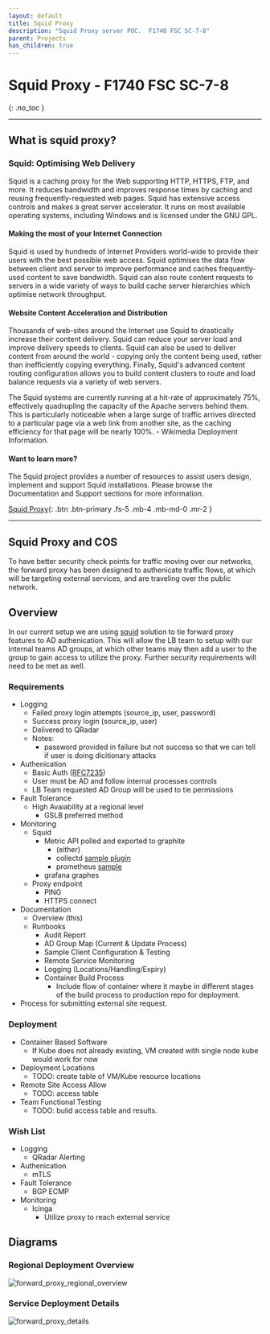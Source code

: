 ```yaml
---
layout: default
title: Squid Proxy
description: "Squid Proxy server POC.  F1740 FSC SC-7-8"
parent: Projects
has_children: true
---
```



# Squid Proxy - F1740 FSC SC-7-8
{: .no_toc }

---
## What is squid proxy?

### Squid: Optimising Web Delivery
Squid is a caching proxy for the Web supporting HTTP, HTTPS, FTP, and more. It reduces bandwidth and improves response times by caching and reusing frequently-requested web pages. Squid has extensive access controls and makes a great server accelerator. It runs on most available operating systems, including Windows and is licensed under the GNU GPL.

#### Making the most of your Internet Connection
Squid is used by hundreds of Internet Providers world-wide to provide their users with the best possible web access. Squid optimises the data flow between client and server to improve performance and caches frequently-used content to save bandwidth. Squid can also route content requests to servers in a wide variety of ways to build cache server hierarchies which optimise network throughput.

#### Website Content Acceleration and Distribution
Thousands of web-sites around the Internet use Squid to drastically increase their content delivery. Squid can reduce your server load and improve delivery speeds to clients. Squid can also be used to deliver content from around the world - copying only the content being used, rather than inefficiently copying everything. Finally, Squid's advanced content routing configuration allows you to build content clusters to route and load balance requests via a variety of web servers.

The Squid systems are currently running at a hit-rate of approximately 75%, effectively quadrupling the capacity of the Apache servers behind them. This is particularly noticeable when a large surge of traffic arrives directed to a particular page via a web link from another site, as the caching efficiency for that page will be nearly 100%.  - Wikimedia Deployment Information.

#### Want to learn more?
The Squid project provides a number of resources to assist users design, implement and support Squid installations. Please browse the Documentation and Support sections for more information.

[Squid Proxy](http://www.squid-cache.org){: .btn .btn-primary .fs-5 .mb-4 .mb-md-0 .mr-2 } 

---

## Squid Proxy and COS

To have better security check points for traffic moving over our networks, the forward proxy has been designed to authenicate traffic flows, at which will be targeting external services, and are traveling over the public network. 

## Overview

In our current setup we are using [squid](http://www.squid-cache.org/) solution to tie forward proxy features to AD authenication. This will allow the LB team to setup with our internal teams AD groups, at which other teams may then add a user to the group to gain access to utilize the proxy. Further security requirements will need to be met as well.

### Requirements
 * Logging
    * Failed proxy login attempts (source_ip, user, password)
    * Success proxy login (source_ip, user)
    * Delivered to QRadar
    * Notes:
      * password provided in failure but not success so that we can tell if user is doing dicitionary attacks
 * Authenication
    * Basic Auth ([RFC7235](https://datatracker.ietf.org/doc/html/rfc7235))
    * User must be AD and follow internal processes controls
    * LB Team requested AD Group will be used to tie permissions
 * Fault Tolerance
   * High Avaiability at a regional level
     * GSLB preferred method
 * Monitoring
   * Squid
     * Metric API polled and exported to graphite
       * (either)
       * collectd [sample plugin](https://gist.github.com/wrzasa/dfd7b554171159a6b2ab24b03b8e30b8)
       * prometheus [sample](https://github.com/boynux/squid-exporter)
     * grafana graphes
   * Proxy endpoint
     * PING
     * HTTPS connect
 * Documentation
   * Overview (this)
   * Runbooks
     * Audit Report
     * AD Group Map (Current & Update Process)
     * Sample Client Configuration & Testing
     * Remote Service Monitoring
     * Logging (Locations/Handling/Expiry)
     * Container Build Process
       * Include flow of container where it maybe in different stages of the build process to production repo for deployment.
 * Process for submitting external site request.
### Deployment

  * Container Based Software
    * If Kube does not already existing, VM created with single node kube would work for now
  * Deployment Locations
    * TODO: create table of VM/Kube resource locations
  * Remote Site Access Allow
    * TODO: access table 
  * Team Functional Testing
    * TODO: bulid access table and results. 

### Wish List
  * Logging
    * QRadar Alerting
  * Authenication
    * mTLS
  * Fault Tolerance
    * BGP ECMP
  * Monitoring
    * Icinga
      * Utilize proxy to reach external service

## Diagrams 

### Regional Deployment Overview

![forward_proxy_regional_overview](https://github.ibm.com/cleversafe-infra/cos-lb-docs/raw/ced839050fe62a47c6a47e2043972994a66c3c60/assets/forward-proxy/forward_proxy.png)

### Service Deployment Details

![forward_proxy_details](https://github.ibm.com/cleversafe-infra/cos-lb-docs/blob/ced839050fe62a47c6a47e2043972994a66c3c60/assets/forward-proxy/forward_proxy_details.png)
